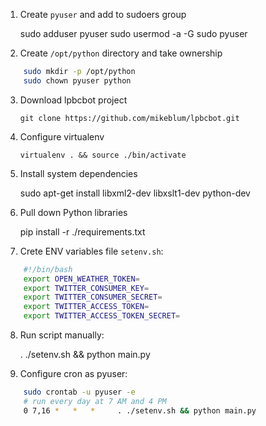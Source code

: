1. Create `pyuser` and add to sudoers group
    
    sudo adduser pyuser
    sudo usermod -a -G sudo pyuser
    
2. Create `/opt/python` directory and take ownership

```bash
    sudo mkdir -p /opt/python
    sudo chown pyuser python
```

3. Download lpbcbot project

    `git clone https://github.com/mikeblum/lpbcbot.git`

4. Configure virtualenv
 
    `virtualenv . && source ./bin/activate`

5. Install system dependencies

    sudo apt-get install libxml2-dev libxslt1-dev python-dev	

6. Pull down Python libraries
	
    pip install -r ./requirements.txt

7. Crete ENV variables file `setenv.sh`:

```bash
    #!/bin/bash
    export OPEN_WEATHER_TOKEN=
    export TWITTER_CONSUMER_KEY=
    export TWITTER_CONSUMER_SECRET=
    export TWITTER_ACCESS_TOKEN=
    export TWITTER_ACCESS_TOKEN_SECRET=
```

8. Run script manually:

    . ./setenv.sh && python main.py
    
9. Configure cron as pyuser:

```bash
    sudo crontab -u pyuser -e
    # run every day at 7 AM and 4 PM
    0 7,16 *   *   *     . ./setenv.sh && python main.py
```

